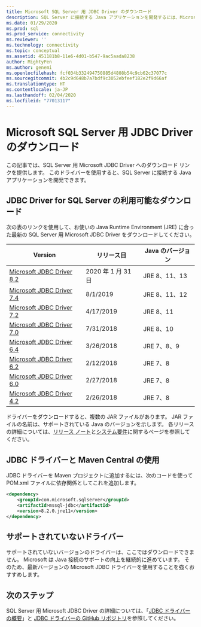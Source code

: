 ```yaml
---
title: Microsoft SQL Server 用 JDBC Driver のダウンロード
description: SQL Server に接続する Java アプリケーションを開発するには、Microsoft SQL Server 用 JDBC Driver をダウンロードします。
ms.date: 01/29/2020
ms.prod: sql
ms.prod_service: connectivity
ms.reviewer: ''
ms.technology: connectivity
ms.topic: conceptual
ms.assetid: 451181b8-11e6-4d01-b547-9ac5aada8238
author: MightyPen
ms.author: genemi
ms.openlocfilehash: fcf034b332494750885d4808b54c9cb62c37077c
ms.sourcegitcommit: 4b2c9d648b7a7bdf9c3052ebfeef182e2f9d66af
ms.translationtype: HT
ms.contentlocale: ja-JP
ms.lasthandoff: 02/04/2020
ms.locfileid: "77013117"
---
```

# <a name="download-microsoft-jdbc-driver-for-sql-server"></a>Microsoft SQL Server 用 JDBC Driver のダウンロード

この記事では、SQL Server 用 Microsoft JDBC Driver へのダウンロード リンクを提供します。 このドライバーを使用すると、SQL Server に接続する Java アプリケーションを開発できます。  

## <a name="available-downloads-of-jdbc-driver-for-sql-server"></a>JDBC Driver for SQL Server の利用可能なダウンロード

次の表のリンクを使用して、お使いの Java Runtime Environment (JRE) に合った最新の SQL Server 用 Microsoft JDBC Driver をダウンロードしてください。

| Version | リリース日 | Java のバージョン |
|---|---|---|
| [Microsoft JDBC Driver 8.2](https://go.microsoft.com/fwlink/?linkid=2116870) | 2020 年 1 月 31 日 | JRE 8、11、13 |
| [Microsoft JDBC Driver 7.4](https://go.microsoft.com/fwlink/?linkid=2099962) | 8/1/2019 | JRE 8、11、12 |
| [Microsoft JDBC Driver 7.2](https://go.microsoft.com/fwlink/?linkid=2063159) | 4/17/2019 | JRE 8、11 |
| [Microsoft JDBC Driver 7.0](https://go.microsoft.com/fwlink/?linkid=2005972) | 7/31/2018 | JRE 8、10 |
| [Microsoft JDBC Driver 6.4](https://go.microsoft.com/fwlink/?linkid=868290)  | 3/26/2018 | JRE 7、8、9 |
| [Microsoft JDBC Driver 6.2](https://go.microsoft.com/fwlink/?linkid=852460) | 2/12/2018 | JRE 7、8 |
| [Microsoft JDBC Driver 6.0](https://go.microsoft.com/fwlink/?LinkId=245496) | 2/27/2018 | JRE 7、8 |
| [Microsoft JDBC Driver 4.2](https://go.microsoft.com/fwlink/?linkid=841534) | 2/26/2018 | JRE 7、8 |

ドライバーをダウンロードすると、複数の JAR ファイルがあります。 JAR ファイルの名前は、サポートされている Java のバージョンを示します。 各リリースの詳細については、[リリース ノート](release-notes-for-the-jdbc-driver.md)と[システム要件](system-requirements-for-the-jdbc-driver.md)に関するページを参照してください。

## <a name="using-the-jdbc-driver-with-maven-central"></a>JDBC ドライバーと Maven Central の使用

JDBC ドライバーを Maven プロジェクトに追加するには、次のコードを使って POM.xml ファイルに依存関係としてこれを追加します。

```xml
<dependency>
    <groupId>com.microsoft.sqlserver</groupId>
    <artifactId>mssql-jdbc</artifactId>
    <version>8.2.0.jre11</version>
</dependency>
```  

## <a name="unsupported-drivers"></a>サポートされていないドライバー

サポートされていないバージョンのドライバーは、ここではダウンロードできません。 Microsoft は Java 接続のサポートの向上を継続的に進めています。 そのため、最新バージョンの Microsoft JDBC ドライバーを使用することを強くおすすめします。  
  
## <a name="next-steps"></a>次のステップ

SQL Server 用 Microsoft JDBC Driver の詳細については、「[JDBC ドライバーの概要](overview-of-the-jdbc-driver.md)」と [JDBC ドライバーの GitHub リポジトリ](https://github.com/microsoft/mssql-jdbc/blob/dev/README.md)を参照してください。
